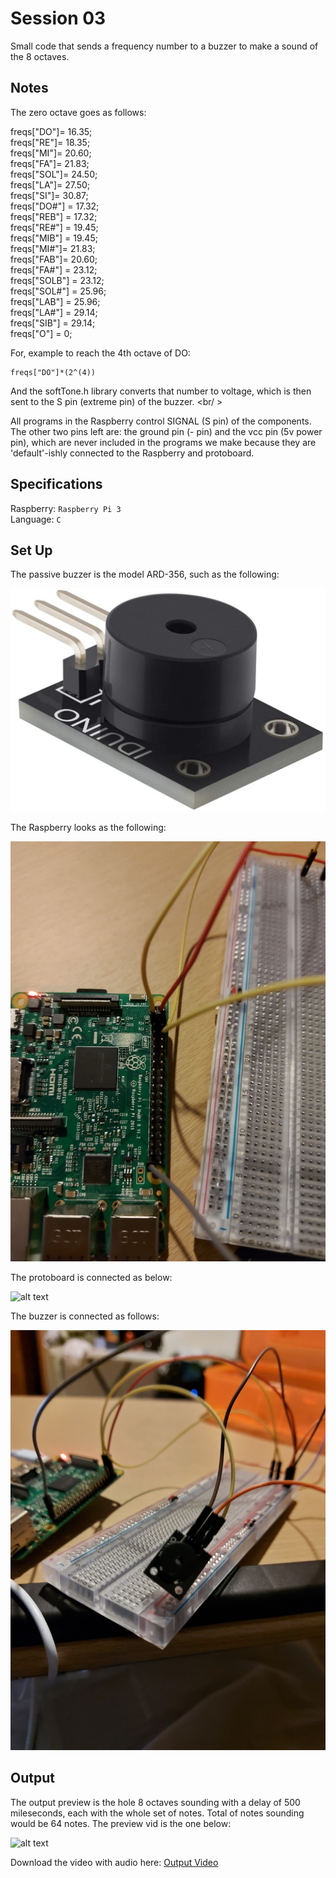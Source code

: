 # Session 03

Small code that sends a frequency number to a buzzer to make a sound of the 8 octaves. <br />

## Notes

The zero octave goes as follows: <br />

freqs["DO"]= 16.35; <br />
freqs["RE"]= 18.35; <br />
freqs["MI"]= 20.60; <br />
freqs["FA"]= 21.83; <br />
freqs["SOL"]= 24.50; <br />
freqs["LA"]= 27.50; <br />
freqs["SI"]= 30.87; <br />
freqs["DO#"] = 17.32; <br />
freqs["REB"] = 17.32; <br />
freqs["RE#"] = 19.45; <br />
freqs["MIB"] = 19.45; <br />
freqs["MI#"]= 21.83; <br />
freqs["FAB"]= 20.60; <br />
freqs["FA#"] = 23.12; <br />
freqs["SOLB"] = 23.12; <br />
freqs["SOL#"] = 25.96; <br />
freqs["LAB"] = 25.96; <br />
freqs["LA#"] = 29.14; <br />
freqs["SIB"] = 29.14; <br />
freqs["O"] = 0; <br />

For, example to reach the 4th octave of DO: <br />

```
freqs["DO"]*(2^(4))
```

And the softTone.h library converts that number to voltage, which is then sent to the S pin (extreme  pin) of the buzzer. <br/ >

All programs in the Raspberry control SIGNAL (S pin) of the components. The other two pins left are: the ground pin (- pin) and the vcc pin (5v power pin), which are never included in the programs we make because they are 'default'-ishly connected to the Raspberry and protoboard. <br />

## Specifications

Raspberry: `Raspberry Pi 3` <br />
Language: `C` <br />

## Set Up

The passive buzzer is the model ARD-356, such as the following: <br />

![alt text](https://github.com/the-other-mariana/circuits-workshop/blob/master/session03/images/ARD-356.jpg?raw=true) <br />

The Raspberry looks as the following: <br />

![alt text](https://github.com/the-other-mariana/circuits-workshop/blob/master/session03/images/rasp-buzzer.jpg?raw=true) <br />

The protoboard is connected as below: <br />

![alt text](https://github.com/the-other-mariana/circuits-workshop/blob/master/session03/images/proto-buzzer.jpg?raw=true) <br />

The buzzer is connected as follows: <br />

![alt text](https://github.com/the-other-mariana/circuits-workshop/blob/master/session03/images/buzzer.jpg?raw=true) <br />

## Output

The output preview is the hole 8 octaves sounding with a delay of 500 mileseconds, each with the whole set of notes. Total of notes sounding would be 64 notes. The preview vid is the one below: <br />

![alt text](https://github.com/the-other-mariana/circuits-workshop/blob/master/session03/images/output-gif.gif) <br />

Download the video with audio here: [Output Video](https://github.com/the-other-mariana/circuits-workshop/blob/master/session03/images/output-vid.mp4) <br />


